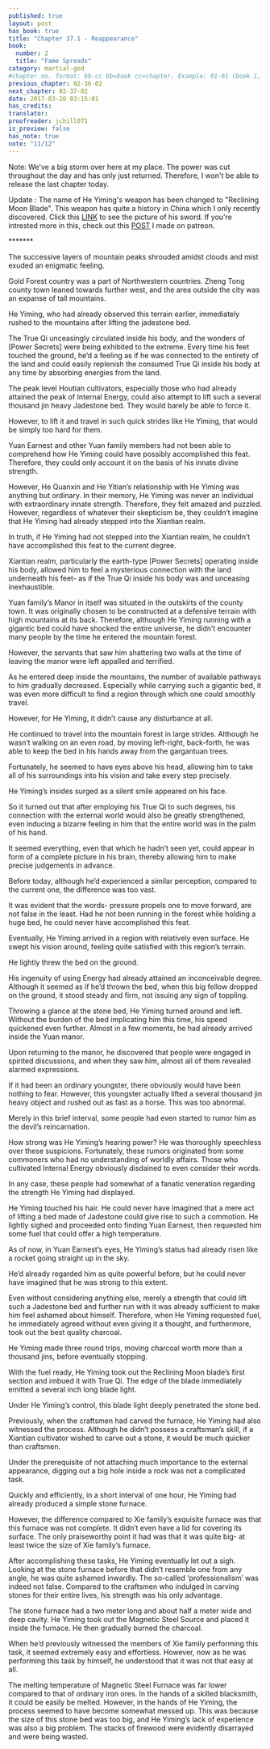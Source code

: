 ```yaml
---
published: true
layout: post
has_book: true
title: "Chapter 37.1 - Reappearance"
book:
  number: 2
  title: "Fame Spreads"
category: martial-god
#chapter no. format: bb-cc bb=book cc=chapter. Example: 01-01 (book 1, chapter 1)
previous_chapter: 02-36-02
next_chapter: 02-37-02
date: 2017-03-26 03:15:01 
has_credits:
translator:
proofreader: jchill071
is_preview: false
has_note: true
note: "11/12"
---
```

Note: We've a big storm over here at my place. The power was cut throughout the day and has only just returned. Therefore, I won't be able to release the last chapter today. 

Update : The name of He Yiming's weapon has been changed to "Reclining Moon Blade". This weapon has quite a history in China which I only recently discovered. Click this [LINK](https://www.patreon.com/martialgod) to see the picture of his sword. If you're intrested more in this, check out this [POST](https://www.patreon.com/posts/he-yimings-8552337) I made on patreon. 

\*\*\*\*\*\*\*

The successive layers of mountain peaks shrouded amidst clouds and mist exuded an enigmatic feeling.

Gold Forest country was a part of Northwestern countries. Zheng Tong county town leaned towards further west, and the area outside the city was an expanse of tall mountains.

He Yiming, who had already observed this terrain earlier, immediately rushed to the mountains after lifting the jadestone bed.

The True Qi unceasingly circulated inside his body, and the wonders of [Power Secrets] were being exhibited to the extreme. Every time his feet touched the ground, he’d a feeling as if he was connected to the entirety of the land and could easily replenish the consumed True Qi inside his body at any time by absorbing energies from the land.

The peak level Houtian cultivators, especially those who had already attained the peak of Internal Energy, could also attempt to lift such a several thousand jin heavy Jadestone bed. They would barely be able to force it.

However, to lift it and travel in such quick strides like He Yiming, that would be simply too hard for them.

Yuan Earnest and other Yuan family members had not been able to comprehend how He Yiming could have possibly accomplished this feat. Therefore, they could only account it on the basis of his innate divine strength.

However, He Quanxin and He Yitian’s relationship with He Yiming was anything but ordinary. In their memory, He Yiming was never an individual with extraordinary innate strength. Therefore, they felt amazed and puzzled. However, regardless of whatever their skepticism be, they couldn’t imagine that He Yiming had already stepped into the Xiantian realm.

In truth, if He Yiming had not stepped into the Xiantian realm, he couldn’t have accomplished this feat to the current degree.

Xiantian realm, particularly the earth-type [Power Secrets] operating inside his body, allowed him to feel a mysterious connection with the land underneath his feet- as if the True Qi inside his body was and unceasing inexhaustible.

Yuan family’s Manor in itself was situated in the outskirts of the county town. It was originally chosen to be constructed at a defensive terrain with high mountains at its back. Therefore, although He Yiming running with a gigantic bed could have shocked the entire universe, he didn’t encounter many people by the time he entered the mountain forest.

However, the servants that saw him shattering two walls at the time of leaving the manor were left appalled and terrified.

As he entered deep inside the mountains, the number of available pathways to him gradually decreased. Especially while carrying such a gigantic bed, it was even more difficult to find a region through which one could smoothly travel.

However, for He Yiming, it didn’t cause any disturbance at all.

He continued to travel into the mountain forest in large strides. Although he wasn’t walking on an even road, by moving left-right, back-forth, he was able to keep the bed in his hands away from the gargantuan trees.

Fortunately, he seemed to have eyes above his head, allowing him to take all of his surroundings into his vision and take every step precisely.

He Yiming’s insides surged as a silent smile appeared on his face.

So it turned out that after employing his True Qi to such degrees, his connection with the external world would also be greatly strengthened, even inducing a bizarre feeling in him that the entire world was in the palm of his hand.

It seemed everything, even that which he hadn’t seen yet, could appear in form of a complete picture in his brain, thereby allowing him to make precise judgements in advance.

Before today, although he’d experienced a similar perception, compared to the current one, the difference was too vast.

It was evident that the words- pressure propels one to move forward, are not false in the least. Had he not been running in the forest while holding a huge bed, he could never have accomplished this feat.

Eventually, He Yiming arrived in a region with relatively even surface. He swept his vision around, feeling quite satisfied with this region’s terrain.

He lightly threw the bed on the ground.

His ingenuity of using Energy had already attained an inconceivable degree. Although it seemed as if he’d thrown the bed, when this big fellow dropped on the ground, it stood steady and firm, not issuing any sign of toppling.

Throwing a glance at the stone bed, He Yiming turned around and left. Without the burden of the bed implicating him this time, his speed quickened even further. Almost in a few moments, he had already arrived inside the Yuan manor.

Upon returning to the manor, he discovered that people were engaged in spirited discussions, and when they saw him, almost all of them revealed alarmed expressions.

If it had been an ordinary youngster, there obviously would have been nothing to fear. However, this youngster actually lifted a several thousand jin heavy object and rushed out as fast as a horse. This was too abnormal.

Merely in this brief interval, some people had even started to rumor him as the devil’s reincarnation.

How strong was He Yiming’s hearing power? He was thoroughly speechless over these suspicions. Fortunately, these rumors originated from some commoners who had no understanding of worldly affairs. Those who cultivated Internal Energy obviously disdained to even consider their words.

In any case, these people had somewhat of a fanatic veneration regarding the strength He Yiming had displayed.

He Yiming touched his hair. He could never have imagined that a mere act of lifting a bed made of Jadestone could give rise to such a commotion. He lightly sighed and proceeded onto finding Yuan Earnest, then requested him some fuel that could offer a high temperature.

As of now, in Yuan Earnest’s eyes, He Yiming’s status had already risen like a rocket going straight up in the sky.

He’d already regarded him as quite powerful before, but he could never have imagined that he was strong to this extent.

Even without considering anything else, merely a strength that could lift such a Jadestone bed and further run with it was already sufficient to make him feel ashamed about himself. Therefore, when He Yiming requested fuel, he immediately agreed without even giving it a thought, and furthermore, took out the best quality charcoal.

He Yiming made three round trips, moving charcoal worth more than a thousand jins, before eventually stopping.

With the fuel ready, He Yiming took out the Reclining Moon blade’s first section and imbued it with True Qi. The edge of the blade immediately emitted a several inch long blade light.

Under He Yiming’s control, this blade light deeply penetrated the stone bed.

Previously, when the craftsmen had carved the furnace, He Yiming had also witnessed the process. Although he didn’t possess a craftsman’s skill, if a Xiantian cultivator wished to carve out a stone, it would be much quicker than craftsmen.

Under the prerequisite of not attaching much importance to the external appearance, digging out a big hole inside a rock was not a complicated task.

Quickly and efficiently, in a short interval of one hour, He Yiming had already produced a simple stone furnace.

However, the difference compared to Xie family’s exquisite furnace was that this furnace was not complete. It didn’t even have a lid for covering its surface. The only praiseworthy point it had was that it was quite big- at least twice the size of Xie family’s furnace.

After accomplishing these tasks, He Yiming eventually let out a sigh. Looking at the stone furnace before that didn’t resemble one from any angle, he was quite ashamed inwardly. The so-called ‘professionalism’ was indeed not false. Compared to the craftsmen who indulged  in carving stones for their entire lives, his strength was his only advantage.

The stone furnace had a two meter long and about half a meter wide and deep cavity. He Yiming took out the Magnetic Steel Source and placed it inside the furnace. He then gradually burned the charcoal.

When he’d previously witnessed the members of Xie family performing this task, it seemed extremely easy and effortless. However, now as he was performing this task by himself, he understood that it was not that easy at all.

The melting temperature of Magnetic Steel Furnace was far lower compared to that of ordinary iron ores. In the hands of a skilled blacksmith, it could be easily be melted. However, in the hands of He Yiming, the process seemed to have become somewhat messed up. This was because the size of this stone bed was too big, and He Yiming’s lack of experience was also a big problem. The stacks of firewood were evidently disarrayed and were being wasted. 
